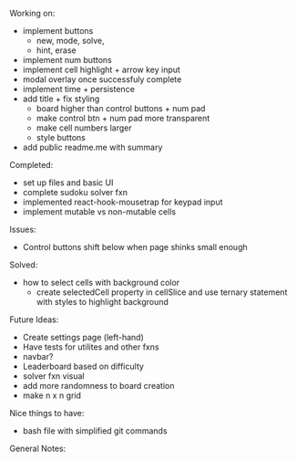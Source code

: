 Working on: 
- implement buttons 
    - new, mode, solve, 
    - hint, erase
- implement num buttons
- implement cell highlight + arrow key input 
- modal overlay once successfuly complete
- implement time + persistence 
- add title + fix styling
    - board higher than control buttons + num pad 
    - make control btn + num pad more transparent
    - make cell numbers larger 
    - style buttons  
- add public readme.me with summary   

Completed:
- set up files and basic UI 
- complete sudoku solver fxn
- implemented react-hook-mousetrap for keypad input 
- implement mutable vs non-mutable cells

Issues:
- Control buttons shift below when page shinks small enough

Solved:
- how to select cells with background color
    - create selectedCell property in cellSlice and use ternary statement with styles to highlight background

Future Ideas:
- Create settings page (left-hand)
- Have tests for utilites and other fxns
- navbar? 
- Leaderboard based on difficulty
- solver fxn visual
- add more randomness to board creation
- make n x n grid 

Nice things to have: 
- bash file with simplified git commands

General Notes: 
